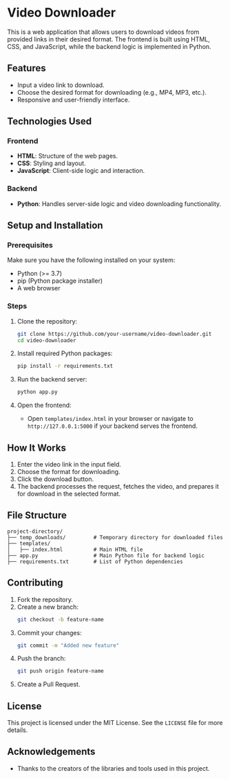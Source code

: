 # Video Downloader

This is a web application that allows users to download videos from provided links in their desired format. The frontend is built using HTML, CSS, and JavaScript, while the backend logic is implemented in Python.

## Features

- Input a video link to download.
- Choose the desired format for downloading (e.g., MP4, MP3, etc.).
- Responsive and user-friendly interface.

## Technologies Used

### Frontend
- **HTML**: Structure of the web pages.
- **CSS**: Styling and layout.
- **JavaScript**: Client-side logic and interaction.

### Backend
- **Python**: Handles server-side logic and video downloading functionality.

## Setup and Installation

### Prerequisites
Make sure you have the following installed on your system:
- Python (>= 3.7)
- pip (Python package installer)
- A web browser

### Steps

1. Clone the repository:
   ```bash
   git clone https://github.com/your-username/video-downloader.git
   cd video-downloader
   ```

2. Install required Python packages:
   ```bash
   pip install -r requirements.txt
   ```

3. Run the backend server:
   ```bash
   python app.py
   ```

4. Open the frontend:
   - Open `templates/index.html` in your browser or navigate to `http://127.0.0.1:5000` if your backend serves the frontend.

## How It Works

1. Enter the video link in the input field.
2. Choose the format for downloading.
3. Click the download button.
4. The backend processes the request, fetches the video, and prepares it for download in the selected format.

## File Structure
```
project-directory/
├── temp_downloads/         # Temporary directory for downloaded files
├── templates/
│   ├── index.html          # Main HTML file
├── app.py                  # Main Python file for backend logic
├── requirements.txt        # List of Python dependencies
```

## Contributing

1. Fork the repository.
2. Create a new branch:
   ```bash
   git checkout -b feature-name
   ```
3. Commit your changes:
   ```bash
   git commit -m "Added new feature"
   ```
4. Push the branch:
   ```bash
   git push origin feature-name
   ```
5. Create a Pull Request.

## License

This project is licensed under the MIT License. See the `LICENSE` file for more details.

## Acknowledgements

- Thanks to the creators of the libraries and tools used in this project.

